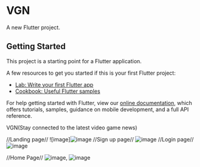 # VGN

A new Flutter project.

## Getting Started

This project is a starting point for a Flutter application.

A few resources to get you started if this is your first Flutter project:

- [Lab: Write your first Flutter app](https://flutter.dev/docs/get-started/codelab)
- [Cookbook: Useful Flutter samples](https://flutter.dev/docs/cookbook)

For help getting started with Flutter, view our
[online documentation](https://flutter.dev/docs), which offers tutorials,
samples, guidance on mobile development, and a full API reference.

VGN(Stay connected to the latest video game news)

//Landing page// ![image]![image](https://user-images.githubusercontent.com/72686609/150095025-ff625b20-ae7e-488a-be80-7d215a656b12.png)
//Sign up page// ![image](https://user-images.githubusercontent.com/72686609/150094736-d12328ac-b4f4-4d06-9039-af50d9dbf2b1.png)
//Login page// ![image](https://user-images.githubusercontent.com/72686609/150094791-9aa02b0a-ab5c-44e8-9621-2638e861ba45.png)

//Home Page// ![image](https://user-images.githubusercontent.com/72686609/150094335-a8b9748f-f8f4-4044-b4c7-8c1064ce6360.png),
![image](https://user-images.githubusercontent.com/72686609/150094539-e88b0f9c-e1f4-4c02-a17a-a63493db55bc.png)





